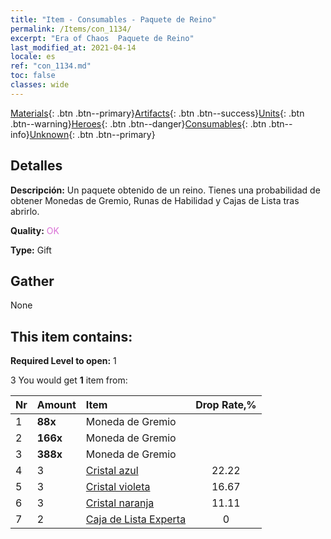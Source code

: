 ```yaml
---
title: "Item - Consumables - Paquete de Reino"
permalink: /Items/con_1134/
excerpt: "Era of Chaos  Paquete de Reino"
last_modified_at: 2021-04-14
locale: es
ref: "con_1134.md"
toc: false
classes: wide
---
```

 [Materials](/es/Items/){: .btn .btn--primary}[Artifacts](/es/Items/Artifacts/){: .btn .btn--success}[Units](/es/Items/Units/){: .btn .btn--warning}[Heroes](/es/Items/Heroes/){: .btn .btn--danger}[Consumables](/es/Items/Consumables/){: .btn .btn--info}[Unknown](/es/Items/Unknown/){: .btn .btn--primary}

## Detalles
 **Descripción:** Un paquete obtenido de un reino. Tienes una probabilidad de obtener Monedas de Gremio, Runas de Habilidad y Cajas de Lista tras abrirlo.

 **Quality:** <span style="color: #DA70D6">OK</span>

 **Type:** Gift

## Gather

  None

## This item contains:

 **Required Level to open:** 1

 3 You would get **1** item  from:

  | Nr | Amount |     Item    | Drop Rate,% |
  |:---|:-------|:------------|:---------:|
  | 1 |  **88x** | Moneda de Gremio |  | 22.22 | 
  | 2 |  **166x** | Moneda de Gremio |  | 16.67 | 
  | 3 |  **388x** | Moneda de Gremio |  | 11.11 | 
  | 4 | 3 | [Cristal azul](/es/Items/con_716/) | 22.22 | 
  | 5 | 3 | [Cristal violeta](/es/Items/con_720/) | 16.67 | 
  | 6 | 3 | [Cristal naranja](/es/Items/con_730/) | 11.11 | 
  | 7 | 2 | [Caja de Lista Experta](/es/Items/con_760/) | 0 | 
